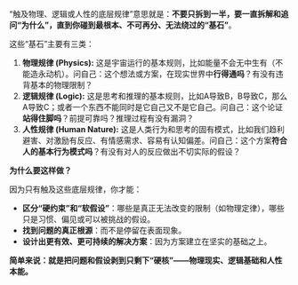 

“触及物理、逻辑或人性的底层规律”意思就是：**不要只拆到一半，要一直拆解和追问“为什么”，直到你碰到最根本、不可再分、无法绕过的“基石”**。

这些“基石”主要有三类：

1.  **物理规律 (Physics):** 这是宇宙运行的基本规则，比如能量不会无中生有（不能造永动机）。问自己：这个想法或方案，在现实世界中**行得通吗**？有没有违背基本的物理限制？
2.  **逻辑规律 (Logic):** 这是思考和推理的基本规则，比如A导致B，B导致C，那么A导致C；或者一个东西不能同时是它自己又不是它自己。问自己：这个论证**站得住脚吗**？前提可靠吗？推理过程有没有漏洞？
3.  **人性规律 (Human Nature):** 这是人类行为和思考的固有模式，比如我们趋利避害、对激励有反应、有情感需求、容易有认知偏差。问自己：这个方案**符合人的基本行为模式吗**？有没有对人的反应做出不切实际的假设？

**为什么要这样做？**

因为只有触及这些底层规律，你才能：

*   **区分“硬约束”和“软假设”**：哪些是真正无法改变的限制（如物理定律），哪些只是习惯、偏见或可以被挑战的假设。
*   **找到问题的真正根源**：而不是停留在表面现象。
*   **设计出更有效、更可持续的解决方案**：因为方案建立在坚实的基础之上。

**简单来说：就是把问题和假设剥到只剩下“硬核”——物理现实、逻辑基础和人性本能。**
